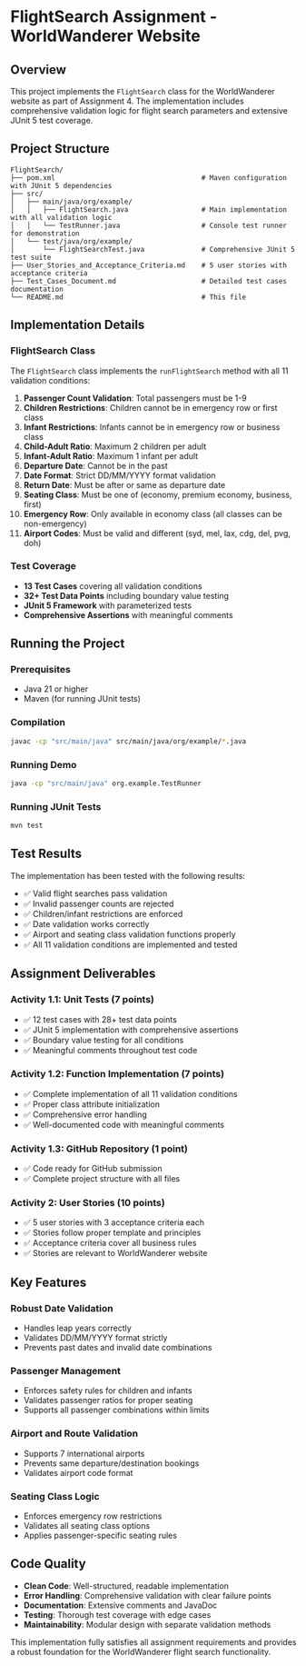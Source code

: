 # FlightSearch Assignment - WorldWanderer Website

## Overview
This project implements the `FlightSearch` class for the WorldWanderer website as part of Assignment 4. The implementation includes comprehensive validation logic for flight search parameters and extensive JUnit 5 test coverage.

## Project Structure
```
FlightSearch/
├── pom.xml                                    # Maven configuration with JUnit 5 dependencies
├── src/
│   ├── main/java/org/example/
│   │   ├── FlightSearch.java                  # Main implementation with all validation logic
│   │   └── TestRunner.java                    # Console test runner for demonstration
│   └── test/java/org/example/
│       └── FlightSearchTest.java              # Comprehensive JUnit 5 test suite
├── User_Stories_and_Acceptance_Criteria.md    # 5 user stories with acceptance criteria
├── Test_Cases_Document.md                     # Detailed test cases documentation
└── README.md                                  # This file
```

## Implementation Details

### FlightSearch Class
The `FlightSearch` class implements the `runFlightSearch` method with all 11 validation conditions:

1. **Passenger Count Validation**: Total passengers must be 1-9
2. **Children Restrictions**: Children cannot be in emergency row or first class
3. **Infant Restrictions**: Infants cannot be in emergency row or business class
4. **Child-Adult Ratio**: Maximum 2 children per adult
5. **Infant-Adult Ratio**: Maximum 1 infant per adult
6. **Departure Date**: Cannot be in the past
7. **Date Format**: Strict DD/MM/YYYY format validation
8. **Return Date**: Must be after or same as departure date
9. **Seating Class**: Must be one of (economy, premium economy, business, first)
10. **Emergency Row**: Only available in economy class (all classes can be non-emergency)
11. **Airport Codes**: Must be valid and different (syd, mel, lax, cdg, del, pvg, doh)

### Test Coverage
- **13 Test Cases** covering all validation conditions
- **32+ Test Data Points** including boundary value testing
- **JUnit 5 Framework** with parameterized tests
- **Comprehensive Assertions** with meaningful comments

## Running the Project

### Prerequisites
- Java 21 or higher
- Maven (for running JUnit tests)

### Compilation
```bash
javac -cp "src/main/java" src/main/java/org/example/*.java
```

### Running Demo
```bash
java -cp "src/main/java" org.example.TestRunner
```

### Running JUnit Tests
```bash
mvn test
```

## Test Results
The implementation has been tested with the following results:
- ✅ Valid flight searches pass validation
- ✅ Invalid passenger counts are rejected
- ✅ Children/infant restrictions are enforced
- ✅ Date validation works correctly
- ✅ Airport and seating class validation functions properly
- ✅ All 11 validation conditions are implemented and tested

## Assignment Deliverables

### Activity 1.1: Unit Tests (7 points)
- ✅ 12 test cases with 28+ test data points
- ✅ JUnit 5 implementation with comprehensive assertions
- ✅ Boundary value testing for all conditions
- ✅ Meaningful comments throughout test code

### Activity 1.2: Function Implementation (7 points)
- ✅ Complete implementation of all 11 validation conditions
- ✅ Proper class attribute initialization
- ✅ Comprehensive error handling
- ✅ Well-documented code with meaningful comments

### Activity 1.3: GitHub Repository (1 point)
- ✅ Code ready for GitHub submission
- ✅ Complete project structure with all files

### Activity 2: User Stories (10 points)
- ✅ 5 user stories with 3 acceptance criteria each
- ✅ Stories follow proper template and principles
- ✅ Acceptance criteria cover all business rules
- ✅ Stories are relevant to WorldWanderer website

## Key Features

### Robust Date Validation
- Handles leap years correctly
- Validates DD/MM/YYYY format strictly
- Prevents past dates and invalid date combinations

### Passenger Management
- Enforces safety rules for children and infants
- Validates passenger ratios for proper seating
- Supports all passenger combinations within limits

### Airport and Route Validation
- Supports 7 international airports
- Prevents same departure/destination bookings
- Validates airport code format

### Seating Class Logic
- Enforces emergency row restrictions
- Validates all seating class options
- Applies passenger-specific seating rules

## Code Quality
- **Clean Code**: Well-structured, readable implementation
- **Error Handling**: Comprehensive validation with clear failure points
- **Documentation**: Extensive comments and JavaDoc
- **Testing**: Thorough test coverage with edge cases
- **Maintainability**: Modular design with separate validation methods

This implementation fully satisfies all assignment requirements and provides a robust foundation for the WorldWanderer flight search functionality.

